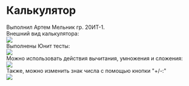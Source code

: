 # Калькулятор
 Выполнил Артем Мельник гр. 20ИТ-1.
<br>Внешний вид калькулятора:<br>
<img src = "https://user-images.githubusercontent.com/114603605/197692375-56caaf8a-c0e3-4a59-bbb9-223c3ebd91f2.png"/>
<br>Выполнены Юнит тесты:<br>
<img src = "https://user-images.githubusercontent.com/114603605/197693660-08aeb01e-3fde-465c-8e35-0bf05b8d7982.png"/>
<br>Можно использовать действия вычитания, умножения и сложения:<br>
<img src = "https://user-images.githubusercontent.com/114603605/197693809-a6e6fd3d-ec8c-451d-87e5-493e3599fe90.png"/>
<br>Также, можно изменить знак числа с помощью кнопки "+/-:"<br>
<img src="https://user-images.githubusercontent.com/114603605/197693458-5703a529-69be-4dfd-8799-58418530c16a.png"/>

